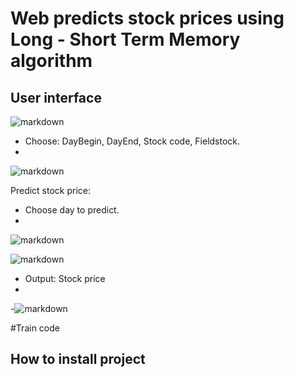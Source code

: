 # Web predicts stock prices using Long - Short Term Memory algorithm

## User interface


![markdown](https://github.com/truongnhon-hutech/github-project-du-doan-gia-co-phieu-LSTM/blob/master/source/1.png)


-	Choose: DayBegin, DayEnd, Stock code, Fieldstock.
-	
![markdown](https://github.com/truongnhon-hutech/github-project-du-doan-gia-co-phieu-LSTM/blob/master/source/2.png)

Predict stock price:
-	Choose day to predict.
-	
![markdown](https://github.com/truongnhon-hutech/github-project-du-doan-gia-co-phieu-LSTM/blob/master/source/4.png)

![markdown](https://github.com/truongnhon-hutech/github-project-du-doan-gia-co-phieu-LSTM/blob/master/source/3.png)

-	Output: Stock price
-	
-![markdown](https://github.com/truongnhon-hutech/github-project-du-doan-gia-co-phieu-LSTM/blob/master/source/5.png)

#Train code 

## How to install project
